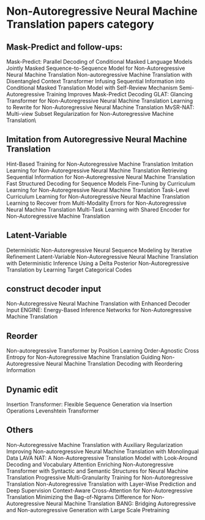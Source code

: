 # Non-Autoregressive Neural Machine Translation papers category

## Mask-Predict and follow-ups:
Mask-Predict: Parallel Decoding of Conditional Masked Language Models
Jointly Masked Sequence-to-Sequence Model for Non-Autoregressive Neural Machine Translation
Non-autoregressive Machine Translation with Disentangled Context Transformer
Infusing Sequential Information into Conditional Masked Translation Model with Self-Review Mechanism
Semi-Autoregressive Training Improves Mask-Predict Decoding
GLAT: Glancing Transformer for Non-Autoregressive Neural Machine Translation
Learning to Rewrite for Non-Autoregressive Neural Machine Translation
MvSR-NAT: Multi-view Subset Regularization for Non-Autoregressive Machine Translation\


## Imitation from Autoregressive Neural Machine Translation
Hint-Based Training for Non-Autoregressive Machine Translation
Imitation Learning for Non-Autoregressive Neural Machine Translation
Retrieving Sequential Information for Non-Autoregressive Neural Machine Translation
Fast Structured Decoding for Sequence Models
Fine-Tuning by Curriculum Learning for Non-Autoregressive Neural Machine Translation
Task-Level Curriculum Learning for Non-Autoregressive Neural Machine Translation
Learning to Recover from Multi-Modality Errors for Non-Autoregressive Neural Machine Translation
Multi-Task Learning with Shared Encoder for Non-Autoregressive Machine Translation


## Latent-Variable
Deterministic Non-Autoregressive Neural Sequence Modeling by Iterative Refinement
Latent-Variable Non-Autoregressive Neural Machine Translation with Deterministic Inference Using a Delta Posterior
Non-Autoregressive Translation by Learning Target Categorical Codes


## construct decoder input
Non-Autoregressive Neural Machine Translation with Enhanced Decoder Input
ENGINE: Energy-Based Inference Networks for Non-Autoregressive Machine Translation



## Reorder 
Non-autoregressive Transformer by Position Learning
Order-Agnostic Cross Entropy for Non-Autoregressive Machine Translation
Guiding Non-Autoregressive Neural Machine Translation Decoding with Reordering Information


## Dynamic edit
Insertion Transformer: Flexible Sequence Generation via Insertion Operations
Levenshtein Transformer


## Others 
Non-Autoregressive Machine Translation with Auxiliary Regularization
Improving Non-autoregressive Neural Machine Translation with Monolingual Data
LAVA NAT: A Non-Autoregressive Translation Model with Look-Around Decoding and Vocabulary Attention
Enriching Non-Autoregressive Transformer with Syntactic and Semantic Structures for Neural Machine Translation
Progressive Multi-Granularity Training for Non-Autoregressive Translation
Non-Autoregressive Translation with Layer-Wise Prediction and Deep Supervision
Context-Aware Cross-Attention for Non-Autoregressive Translation
Minimizing the Bag-of-Ngrams Difference for Non-Autoregressive Neural Machine Translation
BANG: Bridging Autoregressive and Non-autoregressive Generation with Large Scale Pretraining
